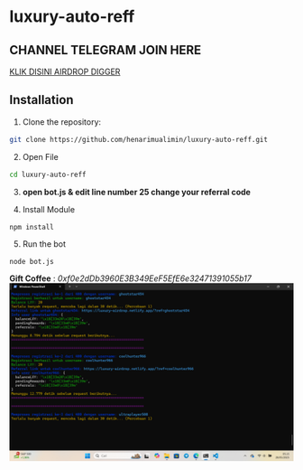 # luxury-auto-reff

 ## CHANNEL TELEGRAM JOIN HERE
[KLIK DISINI AIRDROP DIGGER](https://t.me/airdropdiggerid)

## Installation 
1. Clone the repository:
```bash
git clone https://github.com/henarimualimin/luxury-auto-reff.git
```
2. Open File
```bash
cd luxury-auto-reff
```
3. **open bot.js & edit line number 25 change your referral code**

4. Install Module
```bash
npm install
```
5. Run the bot
```
node bot.js
```
**Gift Coffee** : *0xf0e2dDb3960E3B349EeF5EfE6e32471391055b17*
![](lxy.png)
